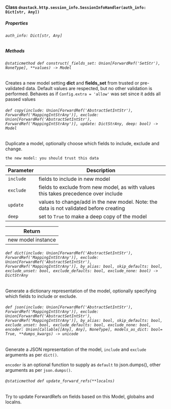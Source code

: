 #### Class `dnastack.http.session_info.SessionInfoHandler(auth_info: Dict[str, Any])`
##### Properties
###### `auth_info: Dict[str, Any]`

##### Methods
###### `@staticmethod def construct(_fields_set: Union[ForwardRef('SetStr'), NoneType], **values) -> Model`
Creates a new model setting __dict__ and __fields_set__ from trusted or pre-validated data.
Default values are respected, but no other validation is performed.
Behaves as if `Config.extra = 'allow'` was set since it adds all passed values
###### `def copy(include: Union[ForwardRef('AbstractSetIntStr'), ForwardRef('MappingIntStrAny')], exclude: Union[ForwardRef('AbstractSetIntStr'), ForwardRef('MappingIntStrAny')], update: DictStrAny, deep: bool) -> Model`
Duplicate a model, optionally choose which fields to include, exclude and change.

    the new model: you should trust this data

| Parameter | Description |
| --- | --- |
| `include` | fields to include in new model |
| `exclude` | fields to exclude from new model, as with values this takes precedence over include |
| `update` | values to change/add in the new model. Note: the data is not validated before creating |
| `deep` | set to `True` to make a deep copy of the model |

| Return |
| --- |
| new model instance |
###### `def dict(include: Union[ForwardRef('AbstractSetIntStr'), ForwardRef('MappingIntStrAny')], exclude: Union[ForwardRef('AbstractSetIntStr'), ForwardRef('MappingIntStrAny')], by_alias: bool, skip_defaults: bool, exclude_unset: bool, exclude_defaults: bool, exclude_none: bool) -> DictStrAny`
Generate a dictionary representation of the model, optionally specifying which fields to include or exclude.
###### `def json(include: Union[ForwardRef('AbstractSetIntStr'), ForwardRef('MappingIntStrAny')], exclude: Union[ForwardRef('AbstractSetIntStr'), ForwardRef('MappingIntStrAny')], by_alias: bool, skip_defaults: bool, exclude_unset: bool, exclude_defaults: bool, exclude_none: bool, encoder: Union[Callable[[Any], Any], NoneType], models_as_dict: bool= True, **dumps_kwargs) -> unicode`
Generate a JSON representation of the model, `include` and `exclude` arguments as per `dict()`.

`encoder` is an optional function to supply as `default` to json.dumps(), other arguments as per `json.dumps()`.
###### `@staticmethod def update_forward_refs(**localns)`
Try to update ForwardRefs on fields based on this Model, globalns and localns.